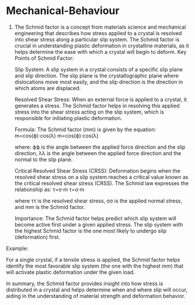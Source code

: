 # Mechanical-Behaviour
1. The Schmid factor is a concept from materials science and mechanical engineering that describes how stress applied to a crystal is resolved into shear stress along a particular slip system. The Schmid factor is crucial in understanding plastic deformation in crystalline materials, as it helps determine the ease with which a crystal will begin to deform.
Key Points of Schmid Factor:

    Slip System: A slip system in a crystal consists of a specific slip plane and slip direction. The slip plane is the crystallographic plane where dislocations move most easily, and the slip direction is the direction in which atoms are displaced.

    Resolved Shear Stress: When an external force is applied to a crystal, it generates a stress. The Schmid factor helps in resolving this applied stress into the shear stress acting on the slip system, which is responsible for initiating plastic deformation.

    Formula: The Schmid factor (mm) is given by the equation:
    m=cos⁡(ϕ)⋅cos⁡(λ)
    m=cos(ϕ)⋅cos(λ)

    where:
        ϕϕ is the angle between the applied force direction and the slip direction,
        λλ is the angle between the applied force direction and the normal to the slip plane.

    Critical Resolved Shear Stress (CRSS): Deformation begins when the resolved shear stress on a slip system reaches a critical value known as the critical resolved shear stress (CRSS). The Schmid law expresses the relationship as:
    τ=σ⋅m
    τ=σ⋅m

    where ττ is the resolved shear stress, σσ is the applied normal stress, and mm is the Schmid factor.

    Importance: The Schmid factor helps predict which slip system will become active first under a given applied stress. The slip system with the highest Schmid factor is the one most likely to undergo slip (deformation) first.

Example:

For a single crystal, if a tensile stress is applied, the Schmid factor helps identify the most favorable slip system (the one with the highest mm) that will activate plastic deformation under the given load.

In summary, the Schmid factor provides insight into how stress is distributed in a crystal and helps determine when and where slip will occur, aiding in the understanding of material strength and deformation behavior.
